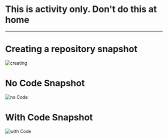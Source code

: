 # This is activity only. Don't do this at home
------------------------------------------------------------------------------------------------
# Creating a repository snapshot
![creating](https://github.com/user-attachments/assets/988ef808-349f-4433-a344-9cf92c62c877)
# No Code Snapshot
![no Code](https://github.com/user-attachments/assets/ad4bbc3f-8d6e-4ede-a2da-ab78dd4f9213)
# With Code Snapshot
![with Code](https://github.com/user-attachments/assets/7e66e978-9918-434a-aebb-2d2128bd10c0)
